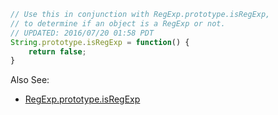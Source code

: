 
```js
// Use this in conjunction with RegExp.prototype.isRegExp,
// to determine if an object is a RegExp or not.
// UPDATED: 2016/07/20 01:58 PDT
String.prototype.isRegExp = function() {
	return false;
}
```

Also See:
* [RegExp.prototype.isRegExp](RegExp.prototype.isRegExp.md)